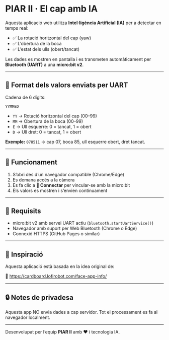 
# PIAR II · El cap amb IA

Aquesta aplicació web utilitza **Intel·ligència Artificial (IA)** per a detectar en temps real:

- ✅ La rotació horitzontal del cap (yaw)
- ✅ L’obertura de la boca
- ✅ L’estat dels ulls (obert/tancat)

Les dades es mostren en pantalla i es transmeten automàticament per **Bluetooth (UART)** a una **micro:bit v2**.

---

## 📡 Format dels valors enviats per UART

Cadena de 6 dígits:

```
YYMMED
```

- `YY` → Rotació horitzontal del cap (00–99)
- `MM` → Obertura de la boca (00–99)
- `E`  → Ull esquerre: 0 = tancat, 1 = obert
- `D`  → Ull dret: 0 = tancat, 1 = obert

**Exemple:** `078511` → cap 07, boca 85, ull esquerre obert, dret tancat.

---

## 🔗 Funcionament

1. S’obri des d’un navegador compatible (Chrome/Edge)
2. Es demana accés a la càmera
3. Es fa clic a **🔗 Connectar** per vincular-se amb la micro:bit
4. Els valors es mostren i s’envien contínuament

---

## 📲 Requisits

- micro:bit v2 amb servei UART actiu (`bluetooth.startUartService()`)
- Navegador amb suport per Web Bluetooth (Chrome o Edge)
- Connexió HTTPS (GitHub Pages o similar)

---

## 🙌 Inspiració

Aquesta aplicació està basada en la idea original de:

🔗 https://cardboard.lofirobot.com/face-app-info/

---

## 🔒 Notes de privadesa

Aquesta app NO envia dades a cap servidor. Tot el processament es fa al navegador localment.

---

Desenvolupat per l’equip **PIAR II** amb ❤️ i tecnologia IA.
